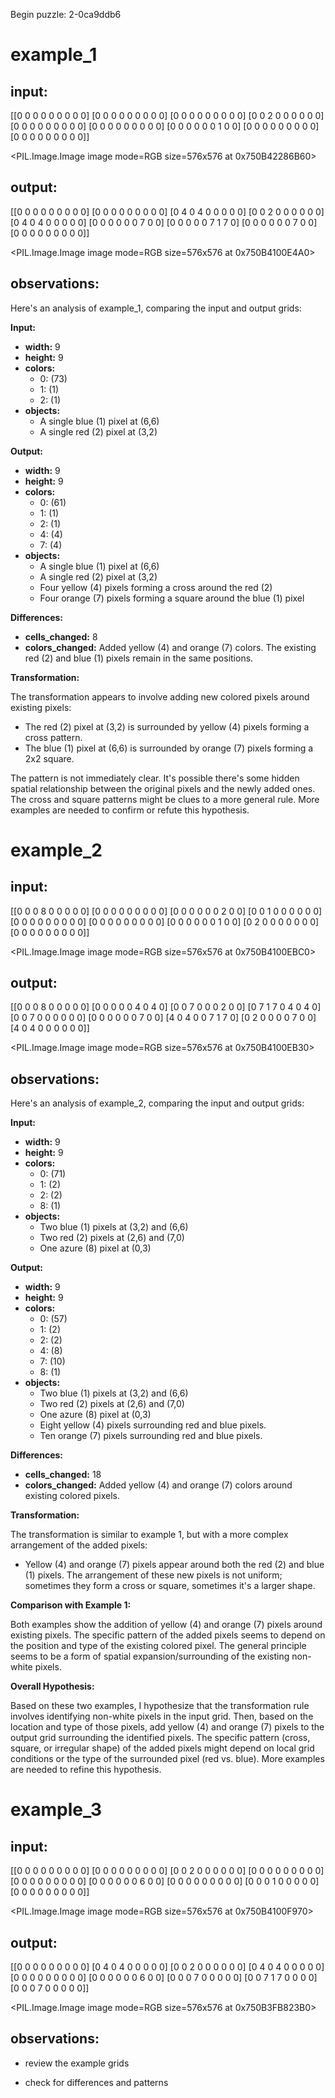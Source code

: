 Begin puzzle: 2-0ca9ddb6


# example_1

## input:

[[0 0 0 0 0 0 0 0 0]
 [0 0 0 0 0 0 0 0 0]
 [0 0 0 0 0 0 0 0 0]
 [0 0 2 0 0 0 0 0 0]
 [0 0 0 0 0 0 0 0 0]
 [0 0 0 0 0 0 0 0 0]
 [0 0 0 0 0 0 1 0 0]
 [0 0 0 0 0 0 0 0 0]
 [0 0 0 0 0 0 0 0 0]]


<PIL.Image.Image image mode=RGB size=576x576 at 0x750B42286B60>


## output:

[[0 0 0 0 0 0 0 0 0]
 [0 0 0 0 0 0 0 0 0]
 [0 4 0 4 0 0 0 0 0]
 [0 0 2 0 0 0 0 0 0]
 [0 4 0 4 0 0 0 0 0]
 [0 0 0 0 0 0 7 0 0]
 [0 0 0 0 0 7 1 7 0]
 [0 0 0 0 0 0 7 0 0]
 [0 0 0 0 0 0 0 0 0]]


<PIL.Image.Image image mode=RGB size=576x576 at 0x750B4100E4A0>


## observations:

Here's an analysis of example_1, comparing the input and output grids:

**Input:**

*   **width:** 9
*   **height:** 9
*   **colors:**
    *   0: (73)
    *   1: (1)
    *   2: (1)
*   **objects:**
    *   A single blue (1) pixel at (6,6)
    *   A single red (2) pixel at (3,2)

**Output:**

*   **width:** 9
*   **height:** 9
*   **colors:**
    *   0: (61)
    *   1: (1)
    *   2: (1)
    *   4: (4)
    *   7: (4)
*   **objects:**
    *   A single blue (1) pixel at (6,6)
    *   A single red (2) pixel at (3,2)
    *   Four yellow (4) pixels forming a cross around the red (2)
    *   Four orange (7) pixels forming a square around the blue (1) pixel


**Differences:**

*   **cells_changed:** 8
*   **colors_changed:** Added yellow (4) and orange (7) colors.  The existing red (2) and blue (1) pixels remain in the same positions.

**Transformation:**

The transformation appears to involve adding new colored pixels around existing pixels:

*   The red (2) pixel at (3,2) is surrounded by yellow (4) pixels forming a cross pattern.
*   The blue (1) pixel at (6,6) is surrounded by orange (7) pixels forming a 2x2 square.

The pattern is not immediately clear.  It's possible there's some hidden spatial relationship between the original pixels and the newly added ones.  The cross and square patterns might be clues to a more general rule.  More examples are needed to confirm or refute this hypothesis.


# example_2

## input:

[[0 0 0 8 0 0 0 0 0]
 [0 0 0 0 0 0 0 0 0]
 [0 0 0 0 0 0 2 0 0]
 [0 0 1 0 0 0 0 0 0]
 [0 0 0 0 0 0 0 0 0]
 [0 0 0 0 0 0 0 0 0]
 [0 0 0 0 0 0 1 0 0]
 [0 2 0 0 0 0 0 0 0]
 [0 0 0 0 0 0 0 0 0]]


<PIL.Image.Image image mode=RGB size=576x576 at 0x750B4100EBC0>


## output:

[[0 0 0 8 0 0 0 0 0]
 [0 0 0 0 0 4 0 4 0]
 [0 0 7 0 0 0 2 0 0]
 [0 7 1 7 0 4 0 4 0]
 [0 0 7 0 0 0 0 0 0]
 [0 0 0 0 0 0 7 0 0]
 [4 0 4 0 0 7 1 7 0]
 [0 2 0 0 0 0 7 0 0]
 [4 0 4 0 0 0 0 0 0]]


<PIL.Image.Image image mode=RGB size=576x576 at 0x750B4100EB30>


## observations:

Here's an analysis of example_2, comparing the input and output grids:

**Input:**

*   **width:** 9
*   **height:** 9
*   **colors:**
    *   0: (71)
    *   1: (2)
    *   2: (2)
    *   8: (1)
*   **objects:**
    *   Two blue (1) pixels at (3,2) and (6,6)
    *   Two red (2) pixels at (2,6) and (7,0)
    *   One azure (8) pixel at (0,3)


**Output:**

*   **width:** 9
*   **height:** 9
*   **colors:**
    *   0: (57)
    *   1: (2)
    *   2: (2)
    *   4: (8)
    *   7: (10)
    *   8: (1)
*   **objects:**
    *   Two blue (1) pixels at (3,2) and (6,6)
    *   Two red (2) pixels at (2,6) and (7,0)
    *   One azure (8) pixel at (0,3)
    *   Eight yellow (4) pixels surrounding red and blue pixels.
    *   Ten orange (7) pixels surrounding red and blue pixels.


**Differences:**

*   **cells_changed:** 18
*   **colors_changed:** Added yellow (4) and orange (7) colors around existing colored pixels.


**Transformation:**

The transformation is similar to example 1, but with a more complex arrangement of the added pixels:

*   Yellow (4) and orange (7) pixels appear around both the red (2) and blue (1) pixels. The arrangement of these new pixels is not uniform; sometimes they form a cross or square, sometimes it's a larger shape.

**Comparison with Example 1:**

Both examples show the addition of yellow (4) and orange (7) pixels around existing pixels. The specific pattern of the added pixels seems to depend on the position and type of the existing colored pixel. The general principle seems to be a form of spatial expansion/surrounding of the existing non-white pixels.

**Overall Hypothesis:**

Based on these two examples, I hypothesize that the transformation rule involves identifying non-white pixels in the input grid.  Then, based on the location and type of those pixels, add yellow (4) and orange (7) pixels to the output grid surrounding the identified pixels.  The specific pattern (cross, square, or irregular shape) of the added pixels might depend on local grid conditions or the type of the surrounded pixel (red vs. blue). More examples are needed to refine this hypothesis.


# example_3

## input:

[[0 0 0 0 0 0 0 0 0]
 [0 0 0 0 0 0 0 0 0]
 [0 0 2 0 0 0 0 0 0]
 [0 0 0 0 0 0 0 0 0]
 [0 0 0 0 0 0 0 0 0]
 [0 0 0 0 0 0 6 0 0]
 [0 0 0 0 0 0 0 0 0]
 [0 0 0 1 0 0 0 0 0]
 [0 0 0 0 0 0 0 0 0]]


<PIL.Image.Image image mode=RGB size=576x576 at 0x750B4100F970>


## output:

[[0 0 0 0 0 0 0 0 0]
 [0 4 0 4 0 0 0 0 0]
 [0 0 2 0 0 0 0 0 0]
 [0 4 0 4 0 0 0 0 0]
 [0 0 0 0 0 0 0 0 0]
 [0 0 0 0 0 0 6 0 0]
 [0 0 0 7 0 0 0 0 0]
 [0 0 7 1 7 0 0 0 0]
 [0 0 0 7 0 0 0 0 0]]


<PIL.Image.Image image mode=RGB size=576x576 at 0x750B3FB823B0>


## observations:

- review the example grids

- check for differences and patterns

